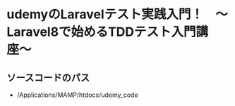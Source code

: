 # udemyのLaravelテスト実践入門！　〜Laravel8で始めるTDDテスト入門講座〜
## ソースコードのパス
- /Applications/MAMP/htdocs/udemy_code
